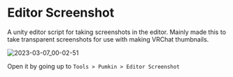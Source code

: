 # Editor Screenshot
A unity editor script for taking screenshots in the editor.
Mainly made this to take transparent screenshots for use with making VRChat thumbnails.

![2023-03-07_00-02-51](https://user-images.githubusercontent.com/16716633/223245452-c5a910a3-aa7c-4e8d-ba52-43b778269790.png)

Open it by going up to `Tools > Pumkin > Editor Screenshot`
